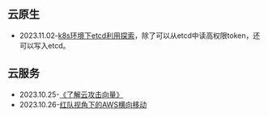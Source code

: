 ## 云原生

- 2023.11.02-[k8s环境下etcd利用探索](https://lonmar.cn/2023/02/03/hack-etcd-in-kubernetes/)，除了可以从etcd中读高权限token，还可以写入etcd。



## 云服务

- 2023.10.25-[《了解云攻击向量》](https://c-csa.cn/research/results-detail/i-1911/)
- 2023.10.26-[红队视角下的AWS横向移动](https://lonmar.cn/2022/10/01/public-cloud-redteam-attack-surface-summary/)

